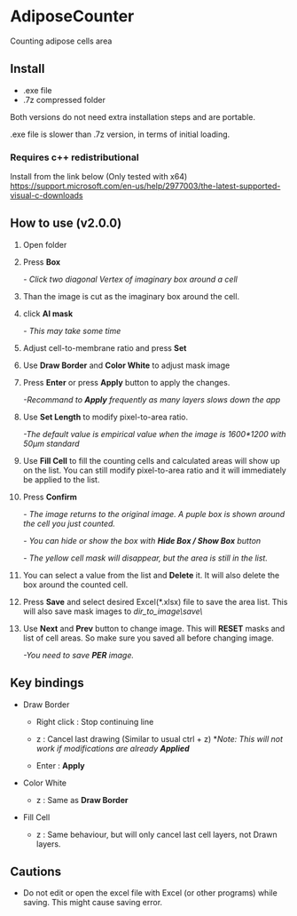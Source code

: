 # AdiposeCounter

Counting adipose cells area

## Install
- .exe file
- .7z compressed folder

Both versions do not need extra installation steps and are portable.

.exe file is slower than .7z version, in terms of initial loading.

### Requires c++ redistributional

Install from the link below (Only tested with x64)
https://support.microsoft.com/en-us/help/2977003/the-latest-supported-visual-c-downloads

## How to use (v2.0.0)

1. Open folder

2. Press **Box**

    *- Click two diagonal Vertex of imaginary box around a cell*
 
3. Than the image is cut as the imaginary box around the cell.

4. click **AI mask**

   *- This may take some time*

5. Adjust cell-to-membrane ratio and press **Set** 

4. Use **Draw Border** and **Color White** to adjust mask image

5. Press **Enter** or press **Apply** button to apply the changes.

    *-Recommand to __Apply__ frequently as many layers slows down the app*

6. Use **Set Length** to modify pixel-to-area ratio. 

    *-The default value is empirical value when the image is 1600\*1200 with 50μm standard*
    
7. Use **Fill Cell** to fill the counting cells and calculated areas will show up on the list. You can still modify pixel-to-area ratio and it will immediately be applied to the list.
    
8. Press **Confirm**

    *- The image returns to the original image. A puple box is shown around the cell you just counted.*
    
    *- You can hide or show the box with **Hide Box / Show Box** button*
    
    *- The yellow cell mask will disappear, but the area is still in the list.*

9. You can select a value from the list and **Delete** it. It will also delete the box around the counted cell.

10. Press **Save** and select desired Excel(\*.xlsx) file to save the area list. This will also save mask images to *dir_to_image\\save\\*

10. Use **Next** and **Prev** button to change image. This will **RESET** masks and list of cell areas. So make sure you saved all before changing image.

    *-You need to save __PER__ image.*

## Key bindings

- Draw Border

  - Right click : Stop continuing line

  - z : Cancel last drawing (Similar to usual ctrl + z) \**Note: This will not work if modifications are already __Applied__*

  - Enter : **Apply**

- Color White

  - z : Same as **Draw Border**

- Fill Cell

  - z : Same behaviour, but will only cancel last cell layers, not Drawn layers.
  
## Cautions
  
  - Do not edit or open the excel file with Excel (or other programs) while saving. This might cause saving error.
 
